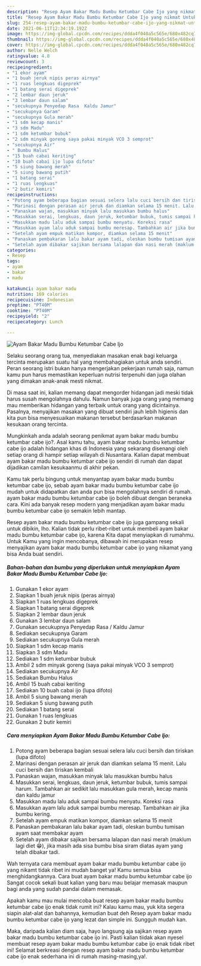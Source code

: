 ```yaml
---
description: "Resep Ayam Bakar Madu Bumbu Ketumbar Cabe Ijo yang nikmat Untuk Jualan"
title: "Resep Ayam Bakar Madu Bumbu Ketumbar Cabe Ijo yang nikmat Untuk Jualan"
slug: 254-resep-ayam-bakar-madu-bumbu-ketumbar-cabe-ijo-yang-nikmat-untuk-jualan
date: 2021-06-11T12:34:19.192Z
image: https://img-global.cpcdn.com/recipes/ddda4f040a5c565e/680x482cq70/ayam-bakar-madu-bumbu-ketumbar-cabe-ijo-foto-resep-utama.jpg
thumbnail: https://img-global.cpcdn.com/recipes/ddda4f040a5c565e/680x482cq70/ayam-bakar-madu-bumbu-ketumbar-cabe-ijo-foto-resep-utama.jpg
cover: https://img-global.cpcdn.com/recipes/ddda4f040a5c565e/680x482cq70/ayam-bakar-madu-bumbu-ketumbar-cabe-ijo-foto-resep-utama.jpg
author: Nelle Welch
ratingvalue: 4.8
reviewcount: 3
recipeingredient:
- "1 ekor ayam"
- "1 buah jeruk nipis peras airnya"
- "1 ruas lengkuas digeprek"
- "1 batang serai digeprek"
- "2 lembar daun jeruk"
- "3 lembar daun salam"
- "secukupnya Penyedap Rasa  Kaldu Jamur"
- "secukupnya Garam"
- "secukupnya Gula merah"
- "1 sdm kecap manis"
- "3 sdm Madu"
- "1 sdm ketumbar bubuk"
- "2 sdm minyak goreng saya pakai minyak VCO 3 semprot"
- "secukupnya Air"
- " Bumbu Halus"
- "15 buah cabai keriting"
- "10 buah cabai ijo lupa difoto"
- "5 siung bawang merah"
- "5 siung bawang putih"
- "1 batang serai"
- "1 ruas lengkuas"
- "2 butir kemiri"
recipeinstructions:
- "Potong ayam beberapa bagian sesuai selera lalu cuci bersih dan tiriskan (lupa difoto)"
- "Marinasi dengan perasan air jeruk dan diamkan selama 15 menit. Lalu cuci bersih dan tiriskan kembali"
- "Panaskan wajan, masukkan minyak lalu masukkan bumbu halus"
- "Masukkan serai, lengkuas, daun jeruk, ketumbar bubuk, tumis sampai harum. Tambahkan air sedikit lalu masukkan gula merah, kecap manis dan kaldu jamur"
- "Masukkan madu lalu aduk sampai bumbu menyatu. Koreksi rasa"
- "Masukkan ayam lalu aduk sampai bumbu meresap. Tambahkan air jika bumbu kering."
- "Setelah ayam empuk matikan kompor, diamkan selama 15 menit"
- "Panaskan pembakaran lalu bakar ayam tadi, oleskan bumbu tumisan ayam saat membakar ayam"
- "Setelah ayam dibakar sajikan bersama lalapan dan nasi merah (maklum lagi diet 😁), jika masih ada sisa bumbu bisa siram diatas ayam yang telah dibakar tadi."
categories:
- Resep
tags:
- ayam
- bakar
- madu

katakunci: ayam bakar madu 
nutrition: 169 calories
recipecuisine: Indonesian
preptime: "PT40M"
cooktime: "PT40M"
recipeyield: "2"
recipecategory: Lunch

---
```



![Ayam Bakar Madu Bumbu Ketumbar Cabe Ijo](https://img-global.cpcdn.com/recipes/ddda4f040a5c565e/680x482cq70/ayam-bakar-madu-bumbu-ketumbar-cabe-ijo-foto-resep-utama.jpg)

Selaku seorang orang tua, menyediakan masakan enak bagi keluarga tercinta merupakan suatu hal yang membahagiakan untuk anda sendiri. Peran seorang istri bukan hanya mengerjakan pekerjaan rumah saja, namun kamu pun harus memastikan keperluan nutrisi terpenuhi dan juga olahan yang dimakan anak-anak mesti nikmat.

Di masa  saat ini, kalian memang dapat mengorder hidangan jadi meski tidak harus susah mengolahnya dahulu. Namun banyak juga orang yang memang mau memberikan hidangan yang terbaik untuk orang yang dicintainya. Pasalnya, menyajikan masakan yang dibuat sendiri jauh lebih higienis dan kita pun bisa menyesuaikan makanan tersebut berdasarkan makanan kesukaan orang tercinta. 



Mungkinkah anda adalah seorang penikmat ayam bakar madu bumbu ketumbar cabe ijo?. Asal kamu tahu, ayam bakar madu bumbu ketumbar cabe ijo adalah hidangan khas di Indonesia yang sekarang disenangi oleh setiap orang di hampir setiap wilayah di Nusantara. Kalian dapat membuat ayam bakar madu bumbu ketumbar cabe ijo sendiri di rumah dan dapat dijadikan camilan kesukaanmu di akhir pekan.

Kamu tak perlu bingung untuk menyantap ayam bakar madu bumbu ketumbar cabe ijo, sebab ayam bakar madu bumbu ketumbar cabe ijo mudah untuk didapatkan dan anda pun bisa mengolahnya sendiri di rumah. ayam bakar madu bumbu ketumbar cabe ijo boleh dibuat dengan beraneka cara. Kini ada banyak resep modern yang menjadikan ayam bakar madu bumbu ketumbar cabe ijo semakin lebih mantap.

Resep ayam bakar madu bumbu ketumbar cabe ijo juga gampang sekali untuk dibikin, lho. Kalian tidak perlu ribet-ribet untuk membeli ayam bakar madu bumbu ketumbar cabe ijo, karena Kita dapat menyiapkan di rumahmu. Untuk Kamu yang ingin mencobanya, dibawah ini merupakan resep menyajikan ayam bakar madu bumbu ketumbar cabe ijo yang nikamat yang bisa Anda buat sendiri.

<!--inarticleads1-->

##### Bahan-bahan dan bumbu yang diperlukan untuk menyiapkan Ayam Bakar Madu Bumbu Ketumbar Cabe Ijo:

1. Gunakan 1 ekor ayam
1. Siapkan 1 buah jeruk nipis (peras airnya)
1. Siapkan 1 ruas lengkuas digeprek
1. Siapkan 1 batang serai digeprek
1. Siapkan 2 lembar daun jeruk
1. Gunakan 3 lembar daun salam
1. Gunakan secukupnya Penyedap Rasa / Kaldu Jamur
1. Sediakan secukupnya Garam
1. Sediakan secukupnya Gula merah
1. Siapkan 1 sdm kecap manis
1. Siapkan 3 sdm Madu
1. Sediakan 1 sdm ketumbar bubuk
1. Ambil 2 sdm minyak goreng (saya pakai minyak VCO 3 semprot)
1. Sediakan secukupnya Air
1. Sediakan  Bumbu Halus
1. Ambil 15 buah cabai keriting
1. Sediakan 10 buah cabai ijo (lupa difoto)
1. Ambil 5 siung bawang merah
1. Sediakan 5 siung bawang putih
1. Sediakan 1 batang serai
1. Gunakan 1 ruas lengkuas
1. Gunakan 2 butir kemiri




<!--inarticleads2-->

##### Cara menyiapkan Ayam Bakar Madu Bumbu Ketumbar Cabe Ijo:

1. Potong ayam beberapa bagian sesuai selera lalu cuci bersih dan tiriskan (lupa difoto)
1. Marinasi dengan perasan air jeruk dan diamkan selama 15 menit. Lalu cuci bersih dan tiriskan kembali
1. Panaskan wajan, masukkan minyak lalu masukkan bumbu halus
1. Masukkan serai, lengkuas, daun jeruk, ketumbar bubuk, tumis sampai harum. Tambahkan air sedikit lalu masukkan gula merah, kecap manis dan kaldu jamur
1. Masukkan madu lalu aduk sampai bumbu menyatu. Koreksi rasa
1. Masukkan ayam lalu aduk sampai bumbu meresap. Tambahkan air jika bumbu kering.
1. Setelah ayam empuk matikan kompor, diamkan selama 15 menit
1. Panaskan pembakaran lalu bakar ayam tadi, oleskan bumbu tumisan ayam saat membakar ayam
1. Setelah ayam dibakar sajikan bersama lalapan dan nasi merah (maklum lagi diet 😁), jika masih ada sisa bumbu bisa siram diatas ayam yang telah dibakar tadi.




Wah ternyata cara membuat ayam bakar madu bumbu ketumbar cabe ijo yang nikamt tidak ribet ini mudah banget ya! Kamu semua bisa menghidangkannya. Cara buat ayam bakar madu bumbu ketumbar cabe ijo Sangat cocok sekali buat kalian yang baru mau belajar memasak maupun bagi anda yang sudah pandai dalam memasak.

Apakah kamu mau mulai mencoba buat resep ayam bakar madu bumbu ketumbar cabe ijo enak tidak rumit ini? Kalau kamu mau, yuk kita segera siapin alat-alat dan bahannya, kemudian buat deh Resep ayam bakar madu bumbu ketumbar cabe ijo yang lezat dan simple ini. Sungguh mudah kan. 

Maka, daripada kalian diam saja, hayo langsung aja sajikan resep ayam bakar madu bumbu ketumbar cabe ijo ini. Pasti kalian tiidak akan nyesel membuat resep ayam bakar madu bumbu ketumbar cabe ijo enak tidak ribet ini! Selamat berkreasi dengan resep ayam bakar madu bumbu ketumbar cabe ijo enak sederhana ini di rumah masing-masing,ya!.

